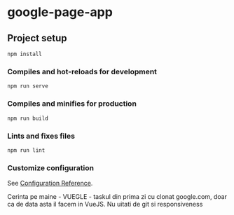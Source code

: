 # google-page-app

## Project setup
```
npm install
```

### Compiles and hot-reloads for development
```
npm run serve
```

### Compiles and minifies for production
```
npm run build
```

### Lints and fixes files
```
npm run lint
```

### Customize configuration
See [Configuration Reference](https://cli.vuejs.org/config/).


Cerinta pe maine - VUEGLE - taskul din prima zi cu clonat google.com, doar ca de data asta il facem in VueJS. Nu uitati de git si responsiveness
